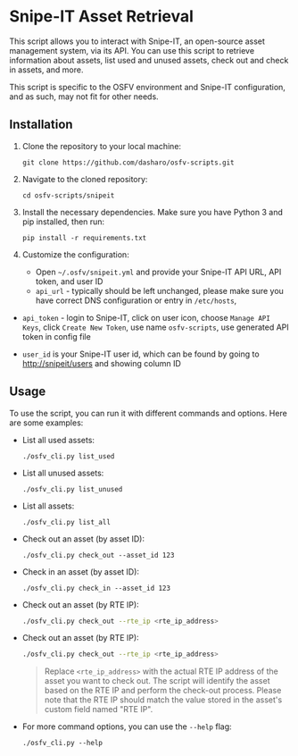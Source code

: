 # Snipe-IT Asset Retrieval

This script allows you to interact with Snipe-IT, an open-source asset
management system, via its API. You can use this script to retrieve information
about assets, list used and unused assets, check out and check in assets, and
more.

This script is specific to the OSFV environment and Snipe-IT configuration, and
as such, may not fit for other needs.

## Installation

1. Clone the repository to your local machine:

   ```shell
   git clone https://github.com/dasharo/osfv-scripts.git
   ```

1. Navigate to the cloned repository:

   ```shell
   cd osfv-scripts/snipeit 
   ```

1. Install the necessary dependencies. Make sure you have Python 3 and pip
   installed, then run:

   ```shell
   pip install -r requirements.txt
   ```

1. Customize the configuration:

   - Open `~/.osfv/snipeit.yml` and provide your Snipe-IT API URL, API token,
     and user ID
   - `api_url` - typically should be left unchanged, please make sure you have
     correct DNS configuration or entry in `/etc/hosts`,
  + `api_token` - login to Snipe-IT, click on user icon, choose `Manage API
     Keys`, click `Create New Token`, use name `osfv-scripts`, use generated API
     token in config file
   - `user_id` is your Snipe-IT user id, which can be found by going to
     <http://snipeit/users> and showing column ID

## Usage

To use the script, you can run it with different commands and options. Here are
some examples:

- List all used assets:

  ```shell
  ./osfv_cli.py list_used
  ```

- List all unused assets:

  ```shell
  ./osfv_cli.py list_unused
  ```

- List all assets:

  ```shell
  ./osfv_cli.py list_all
  ```

- Check out an asset (by asset ID):

  ```shell
  ./osfv_cli.py check_out --asset_id 123
  ```

- Check in an asset (by asset ID):

  ```shell
  ./osfv_cli.py check_in --asset_id 123
  ```

- Check out an asset (by RTE IP):

  ```bash
  ./osfv_cli.py check_out --rte_ip <rte_ip_address>
  ```

- Check out an asset (by RTE IP):

  ```bash
  ./osfv_cli.py check_out --rte_ip <rte_ip_address>
  ```

  > Replace `<rte_ip_address>` with the actual RTE IP address of the asset you
  > want to check out. The script will identify the asset based on the RTE IP and
  > perform the check-out process.
  > Please note that the RTE IP should match the value stored in the asset's
  > custom field named "RTE IP".

- For more command options, you can use the `--help` flag:

  ```shell
  ./osfv_cli.py --help
  ```
